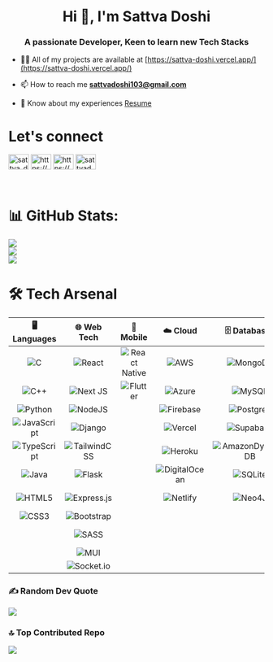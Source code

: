 <h1 align="center">Hi 👋, I'm Sattva Doshi</h1>
<h3 align="center">A passionate Developer, Keen to learn new Tech Stacks</h3>

- 👨‍💻 All of my projects are available at [https://sattva-doshi.vercel.app/](https://sattva-doshi.vercel.app/)

- 📫 How to reach me **sattvadoshi103@gmail.com**

- 📄 Know about my experiences [Resume](https://drive.google.com/file/d/11U6iBb_opOGH3zG3Tqk8TKsco9we6xzb/view?usp=drive_link)

# Let's connect 
<p align="left">
<a href="https://twitter.com/sattva_doshi" target="blank"><img align="center" src="https://raw.githubusercontent.com/rahuldkjain/github-profile-readme-generator/master/src/images/icons/Social/twitter.svg" alt="sattva_doshi" height="30" width="40" /></a>
<a href="https://linkedin.com/in/https://www.linkedin.com/in/sattva-doshi-37b0851bb/" target="blank"><img align="center" src="https://raw.githubusercontent.com/rahuldkjain/github-profile-readme-generator/master/src/images/icons/Social/linked-in-alt.svg" alt="https://www.linkedin.com/in/sattva-doshi-37b0851bb/" height="30" width="40" /></a>
<a href="https://instagram.com/https://www.instagram.com/__sattva__10/" target="blank"><img align="center" src="https://raw.githubusercontent.com/rahuldkjain/github-profile-readme-generator/master/src/images/icons/Social/instagram.svg" alt="https://www.instagram.com/__sattva__10/" height="30" width="40" /></a>
<a href="https://www.leetcode.com/sattvadoshi103" target="blank"><img align="center" src="https://raw.githubusercontent.com/rahuldkjain/github-profile-readme-generator/master/src/images/icons/Social/leet-code.svg" alt="sattvadoshi103" height="30" width="40" /></a>
</p>
<br/>


# 📊 GitHub Stats:
![](https://github-readme-stats.vercel.app/api?username=SattvaDoshi&theme=dark&hide_border=false&include_all_commits=true&count_private=false)<br/>
![](https://github-readme-streak-stats.herokuapp.com/?user=SattvaDoshi&theme=dark&hide_border=false)<br/>
![](https://github-readme-stats.vercel.app/api/top-langs/?username=SattvaDoshi&theme=dark&hide_border=false&include_all_commits=true&count_private=false&layout=compact)

# 🛠️ Tech Arsenal

| 🖥️ Languages | 🌐 Web Tech | 📱 Mobile | ☁️ Cloud | 🗄️ Databases | 🔧 Tools | 🧠 AI/ML |
|:------------:|:-----------:|:---------:|:--------:|:-------------:|:--------:|:--------:|
| ![C](https://img.shields.io/badge/c-%2300599C.svg?style=flat-square&logo=c&logoColor=white) | ![React](https://img.shields.io/badge/react-%2320232a.svg?style=flat-square&logo=react&logoColor=%2361DAFB) | ![React Native](https://img.shields.io/badge/react_native-%2320232a.svg?style=flat-square&logo=react&logoColor=%2361DAFB) | ![AWS](https://img.shields.io/badge/AWS-%23FF9900.svg?style=flat-square&logo=amazon-aws&logoColor=white) | ![MongoDB](https://img.shields.io/badge/MongoDB-%234ea94b.svg?style=flat-square&logo=mongodb&logoColor=white) | ![Git](https://img.shields.io/badge/git-%23F05033.svg?style=flat-square&logo=git&logoColor=white) | ![TensorFlow](https://img.shields.io/badge/TensorFlow-%23FF6F00.svg?style=flat-square&logo=TensorFlow&logoColor=white) |
| ![C++](https://img.shields.io/badge/c++-%2300599C.svg?style=flat-square&logo=c%2B%2B&logoColor=white) | ![Next JS](https://img.shields.io/badge/Next-black?style=flat-square&logo=next.js&logoColor=white) | ![Flutter](https://img.shields.io/badge/Flutter-%2302569B.svg?style=flat-square&logo=Flutter&logoColor=white) | ![Azure](https://img.shields.io/badge/azure-%230072C6.svg?style=flat-square&logo=microsoftazure&logoColor=white) | ![MySQL](https://img.shields.io/badge/mysql-4479A1.svg?style=flat-square&logo=mysql&logoColor=white) | ![GitHub](https://img.shields.io/badge/github-%23121011.svg?style=flat-square&logo=github&logoColor=white) | ![scikit-learn](https://img.shields.io/badge/scikit--learn-%23F7931E.svg?style=flat-square&logo=scikit-learn&logoColor=white) |
| ![Python](https://img.shields.io/badge/python-3670A0?style=flat-square&logo=python&logoColor=ffdd54) | ![NodeJS](https://img.shields.io/badge/node.js-6DA55F?style=flat-square&logo=node.js&logoColor=white) |  | ![Firebase](https://img.shields.io/badge/firebase-%23039BE5.svg?style=flat-square&logo=firebase) | ![Postgres](https://img.shields.io/badge/postgres-%23316192.svg?style=flat-square&logo=postgresql&logoColor=white) | ![Vite](https://img.shields.io/badge/vite-%23646CFF.svg?style=flat-square&logo=vite&logoColor=white) | ![Pandas](https://img.shields.io/badge/pandas-%23150458.svg?style=flat-square&logo=pandas&logoColor=white) |
| ![JavaScript](https://img.shields.io/badge/javascript-%23323330.svg?style=flat-square&logo=javascript&logoColor=%23F7DF1E) | ![Django](https://img.shields.io/badge/django-%23092E20.svg?style=flat-square&logo=django&logoColor=white) |  | ![Vercel](https://img.shields.io/badge/vercel-%23000000.svg?style=flat-square&logo=vercel&logoColor=white) | ![Supabase](https://img.shields.io/badge/Supabase-3ECF8E?style=flat-square&logo=supabase&logoColor=white) | ![NPM](https://img.shields.io/badge/NPM-%23CB3837.svg?style=flat-square&logo=npm&logoColor=white) | ![NumPy](https://img.shields.io/badge/numpy-%23013243.svg?style=flat-square&logo=numpy&logoColor=white) |
| ![TypeScript](https://img.shields.io/badge/typescript-%23007ACC.svg?style=flat-square&logo=typescript&logoColor=white) | ![TailwindCSS](https://img.shields.io/badge/tailwindcss-%2338B2AC.svg?style=flat-square&logo=tailwind-css&logoColor=white) |  | ![Heroku](https://img.shields.io/badge/heroku-%23430098.svg?style=flat-square&logo=heroku&logoColor=white) | ![AmazonDynamoDB](https://img.shields.io/badge/Amazon%20DynamoDB-4053D6?style=flat-square&logo=Amazon%20DynamoDB&logoColor=white) | ![Figma](https://img.shields.io/badge/figma-%23F24E1E.svg?style=flat-square&logo=figma&logoColor=white) | ![Matplotlib](https://img.shields.io/badge/Matplotlib-%23ffffff.svg?style=flat-square&logo=Matplotlib&logoColor=black) |
| ![Java](https://img.shields.io/badge/java-%23ED8B00.svg?style=flat-square&logo=openjdk&logoColor=white) | ![Flask](https://img.shields.io/badge/flask-%23000.svg?style=flat-square&logo=flask&logoColor=white) |  | ![DigitalOcean](https://img.shields.io/badge/DigitalOcean-%230167ff.svg?style=flat-square&logo=digitalOcean&logoColor=white) | ![SQLite](https://img.shields.io/badge/sqlite-%2307405e.svg?style=flat-square&logo=sqlite&logoColor=white) | ![Docker](https://img.shields.io/badge/docker-%230db7ed.svg?style=flat-square&logo=docker&logoColor=white) | ![Plotly](https://img.shields.io/badge/Plotly-%233F4F75.svg?style=flat-square&logo=plotly&logoColor=white) |
| ![HTML5](https://img.shields.io/badge/html5-%23E34F26.svg?style=flat-square&logo=html5&logoColor=white) | ![Express.js](https://img.shields.io/badge/express.js-%23404d59.svg?style=flat-square&logo=express&logoColor=%2361DAFB) |  | ![Netlify](https://img.shields.io/badge/netlify-%23000000.svg?style=flat-square&logo=netlify&logoColor=#00C7B7) | ![Neo4J](https://img.shields.io/badge/Neo4j-008CC1?style=flat-square&logo=neo4j&logoColor=white) | ![Postman](https://img.shields.io/badge/Postman-FF6C37?style=flat-square&logo=postman&logoColor=white) |  |
| ![CSS3](https://img.shields.io/badge/css3-%231572B6.svg?style=flat-square&logo=css3&logoColor=white) | ![Bootstrap](https://img.shields.io/badge/bootstrap-%238511FA.svg?style=flat-square&logo=bootstrap&logoColor=white) |  |  |  | ![Yarn](https://img.shields.io/badge/yarn-%232C8EBB.svg?style=flat-square&logo=yarn&logoColor=white) |  |
|  | ![SASS](https://img.shields.io/badge/SASS-hotpink.svg?style=flat-square&logo=SASS&logoColor=white) |  |  |  | ![Webpack](https://img.shields.io/badge/webpack-%238DD6F9.svg?style=flat-square&logo=webpack&logoColor=black) |  |
|  | ![MUI](https://img.shields.io/badge/MUI-%230081CB.svg?style=flat-square&logo=mui&logoColor=white) |  |  |  | ![ESLint](https://img.shields.io/badge/ESLint-4B3263?style=flat-square&logo=eslint&logoColor=white) |  |
|  | ![Socket.io](https://img.shields.io/badge/Socket.io-black?style=flat-square&logo=socket.io&badgeColor=010101) |  |  |  | ![Babel](https://img.shields.io/badge/Babel-F9DC3e?style=flat-square&logo=babel&logoColor=black) |  |


### ✍️ Random Dev Quote
![](https://quotes-github-readme.vercel.app/api?type=horizontal&theme=radical)

### 🔝 Top Contributed Repo
![](https://github-contributor-stats.vercel.app/api?username=SattvaDoshi&limit=5&theme=dark&combine_all_yearly_contributions=true)




